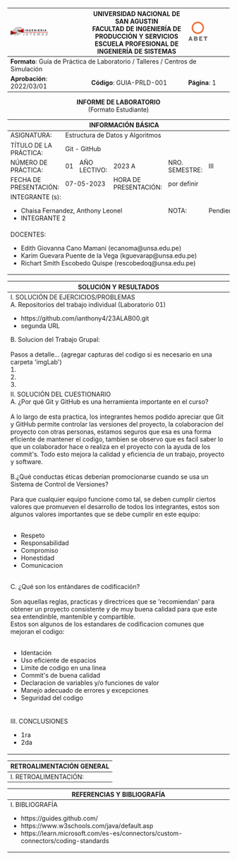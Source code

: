 <div align="center">
<table>
    <theader>
        <tr>
            <td><img src="https://github.com/rescobedoq/pw2/blob/main/epis.png?raw=true" alt="EPIS" style="width:50%; height:auto"/></td>
            <th>
                <span style="font-weight:bold;">UNIVERSIDAD NACIONAL DE SAN AGUSTIN</span><br />
                <span style="font-weight:bold;">FACULTAD DE INGENIERÍA DE PRODUCCIÓN Y SERVICIOS</span><br />
                <span style="font-weight:bold;">ESCUELA PROFESIONAL DE INGENIERÍA DE SISTEMAS</span>
            </th>
            <td><img src="https://github.com/rescobedoq/pw2/blob/main/abet.png?raw=true" alt="ABET" style="width:50%; height:auto"/></td>
        </tr>
    </theader>
    <tbody>
        <tr><td colspan="3"><span style="font-weight:bold;">Formato</span>: Guía de Práctica de Laboratorio / Talleres / Centros de Simulación</td></tr>
        <tr><td><span style="font-weight:bold;">Aprobación</span>:  2022/03/01</td><td><span style="font-weight:bold;">Código</span>: GUIA-PRLD-001</td><td><span style="font-weight:bold;">Página</span>: 1</td></tr>
    </tbody>
</table>
</div>

<div align="center">
<span style="font-weight:bold;">INFORME DE LABORATORIO</span><br/>
<span>(Formato Estudiante)</span>
</div>


<table>
<theader>
<tr><th colspan="6">INFORMACIÓN BÁSICA</th></tr>
</theader>
<tbody>
<tr><td>ASIGNATURA:</td><td colspan="5">Estructura de Datos y Algoritmos</td></tr>
<tr><td>TÍTULO DE LA PRÁCTICA:</td><td colspan="5">Git - GitHub</td></tr>
<tr>
<td>NÚMERO DE PRÁCTICA:</td><td>01</td><td>AÑO LECTIVO:</td><td>2023 A</td><td>NRO. SEMESTRE:</td><td>III</td>
</tr>
<tr>
<td>FECHA DE PRESENTACIÓN:</td><td colspan="2">07-05-2023</td><td>HORA DE PRESENTACIÓN:</td><td colspan="2">por definir</td>
</tr>
<tr><td colspan="4">INTEGRANTE (s):
<ul>
<li>Chaisa Fernandez, Anthony Leonel</li>
<li>INTEGRANTE 2</li>
</ul>
</td>
<td>NOTA:</td><td>Pendiente</td>
</tr>
<tr><td colspan="6">DOCENTES:
<ul>
<li>Edith Giovanna Cano Mamani (ecanoma@unsa.edu.pe)</li>
<li>Karim Guevara Puente de la Vega (kguevarap@unsa.edu.pe)</li>
<li>Richart Smith Escobedo Quispe (rescobedoq@unsa.edu.pe)</li>
</ul>
</td>
</tr>
</tbody>
</table>
<table>
<theader>
<tr><th>SOLUCIÓN Y RESULTADOS</th></tr>
</theader>
<tbody>
<tr><td>I. SOLUCIÓN DE EJERCICIOS/PROBLEMAS<br>
A. Repositorios del trabajo individual (Laboratorio 01)
<ul>
<li>https://github.com/ianthony4/23ALAB00.git</li>
<li>segunda URL</li>
</ul>
B. Solucion del Trabajo Grupal:<br>
<br>Pasos a detalle... (agregar capturas del codigo si es necesario en una carpeta 'imgLab')
<br>1.
<br>2.
<br>3.
</td></tr>
<tr><td>II. SOLUCIÓN DEL CUESTIONARIO<br>
A. ¿Por qué Git y GitHub es una herramienta importante en el curso?<br><br>
A lo largo de esta practica, los integrantes hemos podido apreciar que Git y GitHub permite controlar las versiones del proyecto, la colaboracion del proyecto con otras personas, estamos seguros que esa es una forma eficiente de mantener el codigo, tambien se observo que es facil saber lo que un colaborador hace o realiza en el proyecto con la ayuda de los commit's. Todo esto mejora la calidad y eficiencia de un trabajo, proyecto y software.<br><br>
B.¿Qué conductas éticas deberían promocionarse cuando se usa un Sistema de Control de Versiones?<br><br>
Para que cualquier equipo funcione como tal, se deben cumplir ciertos valores que promueven el desarrollo de todos los integrantes, estos son algunos valores importantes que se debe cumplir en este equipo: <br><br>
<ul>
<li>Respeto</li>
<li>Responsabilidad</li>
<li>Compromiso</li>
<li>Honestidad</li>
<li>Comunicacion</li>
</ul><br>
C. ¿Qué son los entándares de codificación?<br><br>
Son aquellas reglas, practicas y directrices que se 'recomiendan' para obtener un proyecto consistente y de muy buena calidad para que este sea entendinble, mantenible y compartible.<br>
Estos son algunos de los estandares de codificacion comunes que mejoran el codigo:<br><br>
<ul>
<li>Identación</li>
<li>Uso eficiente de espacios</li>
<li>Limite de codigo en una linea</li>
<li>Commit's de buena calidad</li>
<li>Declaracion de variables y/o funciones de valor</li>
<li>Manejo adecuado de errores y excepciones</li>
<li>Seguridad del codigo</li>
</ul><br></td></tr>
<tr><td>III. CONCLUSIONES
<ul>
<li>
1ra
</li>
<li>
2da
</li>
</ul>
</td></tr>
</tbody>
</table>
<table>
<theader>
<tr><th>RETROALIMENTACIÓN GENERAL</th></tr>
</theader>
<tbody>
<tr><td>I. RETROALIMENTACIÓN:</td></tr>
<tbody>
</table>
<table>
<theader>
<tr><th>REFERENCIAS Y BIBLIOGRAFÍA</th></tr>
</theader>
<tbody>
<tr><td>I. BIBLIOGRAFÍA
<ul>
<li>https://guides.github.com/</li>
<li>https://www.w3schools.com/java/default.asp</li>
<li>https://learn.microsoft.com/es-es/connectors/custom-connectors/coding-standards</li>
</ul>
</td></tr>
</tbody>
</table>